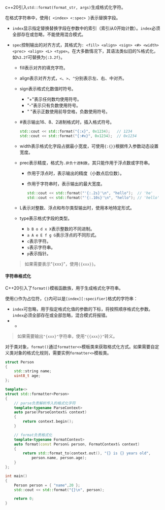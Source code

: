 c++20引入`std::format(format_str, args)`生成格式化字符。

在格式字符串中，使用`{ <index> <:spec> }`表示替换字段。

* `index`显示指定替换替换字段在参数中的索引（索引从0开始计数）。`index`必须全部存在或忽略，不能使用混合模式。

* `spec`控制输出的对齐方式，其格式为`: <fill> <align> <sign> <#> <width> <prec> <align> <L> <type>`。在大多数情况下，其语法类似旧的%格式化，如`%3.2f`可替换为`{:3.2f}`。

  * fill表示对齐的填充字符。

  * align表示对齐方式，`<`、`>`、`^`分别表示左、右、中对齐。

  * sign表示格式化数值时符号。

    * "+"表示任何数均使用符号。
    * "-"表示只有负数使用符号。
    * " "表示正数使用前导空格，负数使用符号。

  * #表示输出16、8、2进制格式时，插入格式符号。

    ```cpp
    std::cout << std::format("{:x}", 0x1234);	// 1234
    std::cout << std::format("{:#x}", 0x1234);	// 0x1234
    ```

  * width表示格式化字段占据最小宽度，可使用`{:{}}`根据传入参数动态设置宽度。

  * prec表示精度，格式为`.非负十进制数`，其只能作用于浮点数或字符串。

    * 作用于浮点时，表示输出的精度（小数点后位数）。

    * 作用于字符串时，表示输出的最大宽度。

      ```cpp
      std::cout << std::format("'{:.2s}'\n", "hello");	// 'he'
      std::cout << std::format("'{:.10s}'\n", "hello");	// 'hello'
      ```

  * L表示对整数、浮点和布尔类型输出时，使用本地特定形式。

  * type表示格式字段的类型。

    * `b B o d x X`表示整数的不同进制。
    * `a A e E f g G`表示浮点的不同形式。
    * `c`表示字符。
    * `s`表示字符串。
    * `p`表示指针。

  > 如果需要表示"{xxx}"，使用`{{xxx}}`。

#### 字符串格式化

C++20引入了`format()`模板函数族，用于生成格式化字符串。

使用`{}`作为占位符，`{}`内可以是`[index][:specifier]`格式的字符串：

* `index`可忽略，用于指定格式化值的参数的下标，将按照顺序格式化参数。`index`必须全部存在或全部忽略，混合模式将报错。
* * 

> 如果需要输出`"{xxx}"`字符串，使用`"{{xxx}}"`转义。

对于类对象，`format()`通过`formatter<>`模板类来获取格式化方式。如果需要自定义类对象的格式化规则，需要实例`formatter<>`模板类。

```cpp
struct Person 
{
	std::string name;
	uint8_t age;
};

template<>
struct std::formatter<Person>
{
	// parse负责解析传入的格式化字符
	template<typename ParseContext>
	auto parse(ParseContext& context)
	{
		return context.begin();
	}

	// format负责格式化
	template<typename FormatContext>
	auto format(const Person& person, FormatContext& context)
	{
		return std::format_to(context.out(), "{} is {} years old",
			person.name, person.age);
	}
};

int main()
{
	Person person = { "name",20 };
	std::cout << std::format("{}\n", person);

	return 0;
}
```
